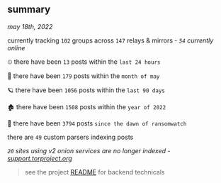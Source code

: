 
## summary
_may 18th, 2022_

currently tracking `102` groups across `147` relays & mirrors - _`54` currently online_

⏲ there have been `13` posts within the `last 24 hours`

🦈 there have been `179` posts within the `month of may`

🪐 there have been `1056` posts within the `last 90 days`

🏚 there have been `1508` posts within the `year of 2022`

🦕 there have been `3794` posts `since the dawn of ransomwatch`

there are `49` custom parsers indexing posts

_`20` sites using v2 onion services are no longer indexed - [support.torproject.org](https://support.torproject.org/onionservices/v2-deprecation/)_

> see the project [README](https://github.com/joshhighet/ransomwatch#ransomwatch--) for backend technicals
